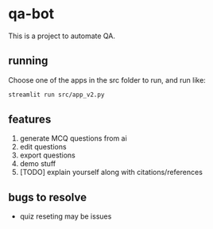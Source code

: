 # qa-bot

This is a project to automate QA. 

## running
Choose one of the apps in the src folder to run, and run like:
```sh
streamlit run src/app_v2.py
```

## features
1. generate MCQ questions from ai
2. edit questions
3. export questions
4. demo stuff
5. [TODO] explain yourself along with citations/references

## bugs to resolve
- quiz reseting may be issues 
